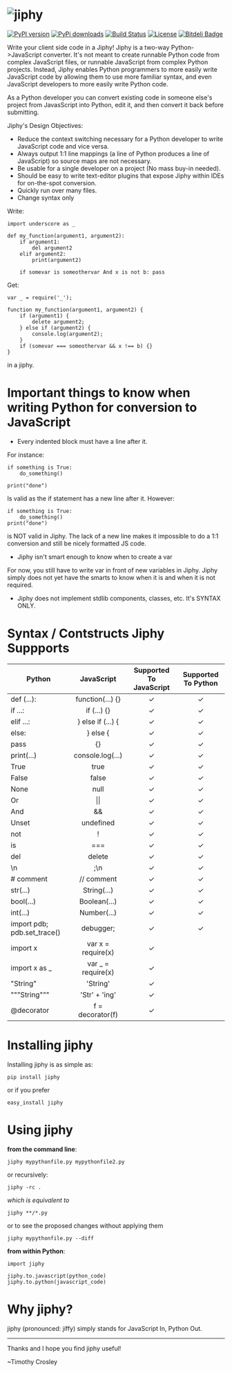 ![jiphy](https://raw.github.com/timothycrosley/jiphy/master/logo.png)
=====

[![PyPI version](https://badge.fury.io/py/jiphy.png)](http://badge.fury.io/py/jiphy)
[![PyPi downloads](https://pypip.in/d/jiphy/badge.png)](https://crate.io/packages/jiphy/)
[![Build Status](https://travis-ci.org/timothycrosley/jiphy.png?branch=master)](https://travis-ci.org/timothycrosley/jiphy)
[![License](https://img.shields.io/github/license/mashape/apistatus.svg)](https://pypi.python.org/pypi/jiphy/)
[![Bitdeli Badge](https://d2weczhvl823v0.cloudfront.net/timothycrosley/jiphy/trend.png)](https://bitdeli.com/free "Bitdeli Badge")

Write your client side code in a Jiphy! Jiphy is a two-way Python->JavaScript converter. It's not meant to create
runnable Python code from complex JavaScript files, or runnable JavaScript from complex Python projects. Instead,
Jiphy enables Python programmers to more easily write JavaScript code by allowing them to use more familiar syntax,
and even JavaScript developers to more easily write Python code.

As a Python developer you can convert existing code in someone else's project from JavasScript into Python, edit it,
and then convert it back before submitting.

Jiphy's Design Objectives:

- Reduce the context switching necessary for a Python developer to write JavaScript code and vice versa.
- Always output 1:1 line mappings (a line of Python produces a line of JavaScript) so source maps are not necessary.
- Be usable for a single developer on a project (No mass buy-in needed).
- Should be easy to write text-editor plugins that expose Jiphy within IDEs for on-the-spot conversion.
- Quickly run over many files.
- Change syntax only

Write:

    import underscore as _

    def my_function(argument1, argument2):
        if argument1:
            del argument2
        elif argument2:
            print(argument2)

        if somevar is someothervar And x is not b: pass


Get:

    var _ = require('_');

    function my_function(argument1, argument2) {
        if (argument1) {
            delete argument2;
        } else if (argument2) {
            console.log(argument2);
        }
        if (somevar === someothervar && x !== b) {}
    }

in a jiphy.


Important things to know when writing Python for conversion to JavaScript
===================

- Every indented block must have a line after it.

For instance:

    if something is True:
        do_something()

    print("done")

Is valid as the if statement has a new line after it. However:

    if something is True:
        do_something()
    print("done")

is NOT valid in Jiphy. The lack of a new line makes it impossible to do a 1:1 conversion and still be nicely formatted JS code.

- Jiphy isn't smart enough to know when to create a var

For now, you still have to write var in front of new variables in Jiphy. Jiphy simply does not yet have the smarts to know when it is and when it is not required.

- Jiphy does not implement stdlib components, classes, etc. It's SYNTAX ONLY.


Syntax / Contstructs Jiphy Suppports
===================
| Python                      | JavaScript        | Supported To JavaScript | Supported To Python |
| -------------               |:-----------------:|:-----------------------:|:-------------------:|
| def (...):                  | function(...) {}  |  ✓                      |  ✓                  |
| if ...:                     | if (...) {}       |  ✓                      |  ✓                  |
| elif ...:                   | } else if (...) { |  ✓                      |  ✓                  |
| else:                       | } else {          |  ✓                      |  ✓                  |
| pass                        | {}                |  ✓                      |  ✓                  |
| print(...)                  | console.log(...)  |  ✓                      |  ✓                  |
| True                        | true              |  ✓                      |  ✓                  |
| False                       | false             |  ✓                      |  ✓                  |
| None                        | null              |  ✓                      |  ✓                  |
| Or                          | &#124;&#124;                | ✓                        |  ✓                  |
| And                         | &&                |  ✓                      |  ✓                  |
| Unset                       | undefined         |  ✓                      |  ✓                  |
| not                         | !                 |  ✓                      |  ✓                  |
| is                          | ===               |  ✓                      |  ✓                  |
| del                         | delete            |  ✓                      |  ✓                  |
| \n                          | ;\n               |  ✓                      |  ✓                  |
| # comment                   | // comment        |  ✓                      |  ✓                  |
| str(...)                    | String(...)       |  ✓                      |  ✓                  |
| bool(...)                   | Boolean(...)      |  ✓                      |  ✓                  |
| int(...)                    | Number(...)       |  ✓                      |  ✓                  |
| import pdb; pdb.set_trace() | debugger;         |  ✓                      |  ✓                  |
| import x                    | var x = require(x)|  ✓                      |                     |
| import x as _               | var _ = require(x)|  ✓                      |                     |
| "String"                    | 'String'          |  ✓                      |                     |
| """String"""                | 'Str' + 'ing'     |  ✓                      |                     |
| @decorator                  | f = decorator(f)  |  ✓                      |                     |

Installing jiphy
===================

Installing jiphy is as simple as:

    pip install jiphy

or if you prefer

    easy_install jiphy

Using jiphy
===================
**from the command line**:

    jiphy mypythonfile.py mypythonfile2.py

or recursively:

    jiphy -rc .

 *which is equivalent to*

    jiphy **/*.py

or to see the proposed changes without applying them

    jiphy mypythonfile.py --diff

**from within Python**:

    import jiphy

    jiphy.to.javascript(python_code)
    jiphy.to.python(javascript_code)


Why jiphy?
======================

jiphy (pronounced: jiffy) simply stands for JavaScript In, Python Out.

--------------------------------------------

Thanks and I hope you find jiphy useful!

~Timothy Crosley
